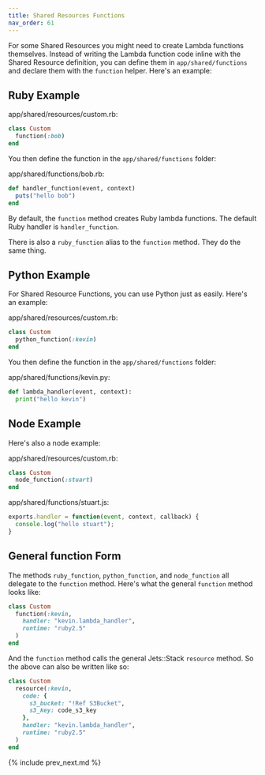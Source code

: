 ```yaml
---
title: Shared Resources Functions
nav_order: 61
---
```


For some Shared Resources you might need to create Lambda functions themselves. Instead of writing the Lambda function code inline with the Shared Resource definition, you can define them in `app/shared/functions` and declare them with the `function` helper. Here's an example:

## Ruby Example

app/shared/resources/custom.rb:

```ruby
class Custom
  function(:bob)
end
```

You then define the function in the `app/shared/functions` folder:

app/shared/functions/bob.rb:

```ruby
def handler_function(event, context)
  puts("hello bob")
end
```

By default, the `function` method creates Ruby lambda functions.  The default Ruby handler is `handler_function`.

There is also a `ruby_function` alias to the `function` method. They do the same thing.

## Python Example

For Shared Resource Functions, you can use Python just as easily.  Here's an example:

app/shared/resources/custom.rb:

```ruby
class Custom
  python_function(:kevin)
end
```
You then define the function in the `app/shared/functions` folder:

app/shared/functions/kevin.py:

```python
def lambda_handler(event, context):
  print("hello kevin")
```

## Node Example

Here's also a node example:

app/shared/resources/custom.rb:

```ruby
class Custom
  node_function(:stuart)
end
```
app/shared/functions/stuart.js:

```javascript
exports.handler = function(event, context, callback) {
  console.log("hello stuart");
}
```

## General function Form

The methods `ruby_function`, `python_function`, and `node_function` all delegate to the `function` method.  Here's what the general `function` method looks like:

```ruby
class Custom
  function(:kevin,
    handler: "kevin.lambda_handler",
    runtime: "ruby2.5"
  )
end
```

And the `function` method calls the general Jets::Stack `resource` method.  So the above can also be written like so:

```ruby
class Custom
  resource(:kevin,
    code: {
      s3_bucket: "!Ref S3Bucket",
      s3_key: code_s3_key
    },
    handler: "kevin.lambda_handler",
    runtime: "ruby2.5"
  )
end
```

{% include prev_next.md %}